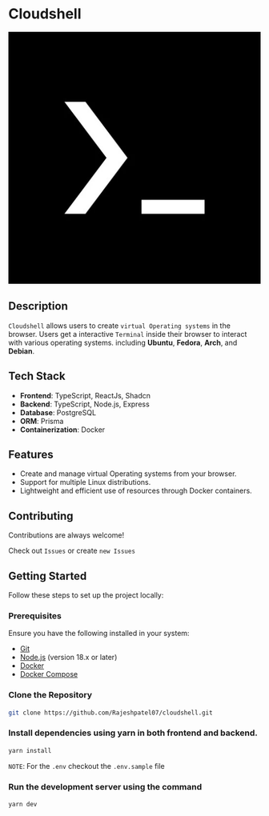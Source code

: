 # Cloudshell

<div align="center">
	<img src="./client/public/logo.webp">
</div>

## Description

`Cloudshell` allows users to create `virtual Operating systems` in the browser.
Users get a interactive `Terminal` inside their browser to interact with various operating systems.
including **Ubuntu**, **Fedora**, **Arch**, and **Debian**.

## Tech Stack

- **Frontend**: TypeScript, ReactJs, Shadcn
- **Backend**: TypeScript, Node.js, Express
- **Database**: PostgreSQL
- **ORM**: Prisma
- **Containerization**: Docker

## Features

- Create and manage virtual Operating systems from your browser.
- Support for multiple Linux distributions.
- Lightweight and efficient use of resources through Docker containers.

## Contributing

Contributions are always welcome!

Check out `Issues` or create `new Issues`

## Getting Started

Follow these steps to set up the project locally:

### Prerequisites

Ensure you have the following installed in your system:

- [Git](https://git-scm.com/)
- [Node.js](https://nodejs.org/) (version 18.x or later)
- [Docker](https://www.docker.com/)
- [Docker Compose](https://docs.docker.com/compose/)

### Clone the Repository

```bash
git clone https://github.com/Rajeshpatel07/cloudshell.git
```

### Install dependencies using yarn in both frontend and backend.

```bash
yarn install
```

`NOTE`: For the `.env` checkout the `.env.sample` file

### Run the development server using the command

```bash
yarn dev
```

